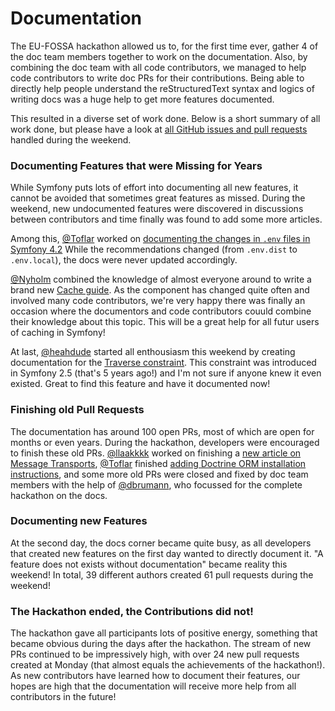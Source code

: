 # Documentation

The EU-FOSSA hackathon allowed us to, for the first time ever, gather
4 of the doc team members together to work on the documentation. Also,
by combining the doc team with all code contributors, we managed to
help code contributors to write doc PRs for their contributions. Being
able to directly help people understand the reStructuredText syntax and
logics of writing docs was a huge help to get more features documented.

This resulted in a diverse set of work done. Below is a short summary
of all work done, but please have a look at [all GitHub issues and pull
requests](https://github.com/symfony/symfony-docs/pulls?q=label%3A"⭐️+EU-FOSSA+Hackathon")
handled during the weekend.

### Documenting Features that were Missing for Years

While Symfony puts lots of effort into documenting all new features,
it cannot be avoided that sometimes great features as missed. During the
weekend, new undocumented features were discovered in discussions between
contributors and time finally was found to add some more articles.

Among this, [@Toflar](https://github.com/Toflar) worked on [documenting the
changes in `.env` files in Symfony 4.2](https://symfony.com/doc/current/components/dotenv#usage)
While the recommendations changed (from `.env.dist` to `.env.local`), the
docs were never updated accordingly.

[@Nyholm](https://github.com/Nyholm) combined the knowledge of almost everyone
around to write a brand new [Cache guide](https://symfony.com/doc/current/cache.html).
As the component has changed quite often and involved many code contributors, we're
very happy there was finally an occasion where the documentors and code contributors
couuld combine their knowledge about this topic. This will be a great help for all futur
users of caching in Symfony!

At last, [@heahdude](https://github.com/heahdude) started all enthousiasm this
weekend by creating documentation for the
[Traverse constraint](https://symfony.com/doc/current/reference/constraints/Traverse.html).
This constraint was introduced in Symfony 2.5 (that's 5 years ago!) and I'm not sure if
anyone knew it even existed. Great to find this feature and have it documented now!

### Finishing old Pull Requests

The documentation has around 100 open PRs, most of which are open for months or even
years. During the hackathon, developers were encouraged to finish these old PRs.
[@llaakkkk](https://github.com/llaakkkk) worked on finishing a [new article on Message
Transports](https://github.com/symfony/symfony-docs/pull/11331), [@Toflar](https://github.com/Toflar)
finished [adding Doctrine ORM installation instructions](https://github.com/symfony/symfony-docs/pull/11332),
and some more old PRs were closed and fixed by doc team members with the help of
[@dbrumann](https://github.com/dbrumann), who focussed for the complete hackathon on
the docs.

### Documenting new Features

At the second day, the docs corner became quite busy, as all developers that created
new features on the first day wanted to directly document it. "A feature does not exists
without documentation" became reality this weekend! In total, 39 different authors created
61 pull requests during the weekend!

### The Hackathon ended, the Contributions did not!

The hackathon gave all participants lots of positive energy, something that became obvious
during the days after the hackathon. The stream of new PRs continued to be impressively high,
with over 24 new pull requests created at Monday (that almost equals the achievements of the
hackathon!). As new contributors have learned how to document their features, our hopes are
high that the documentation will receive more help from all contributors in the future!
